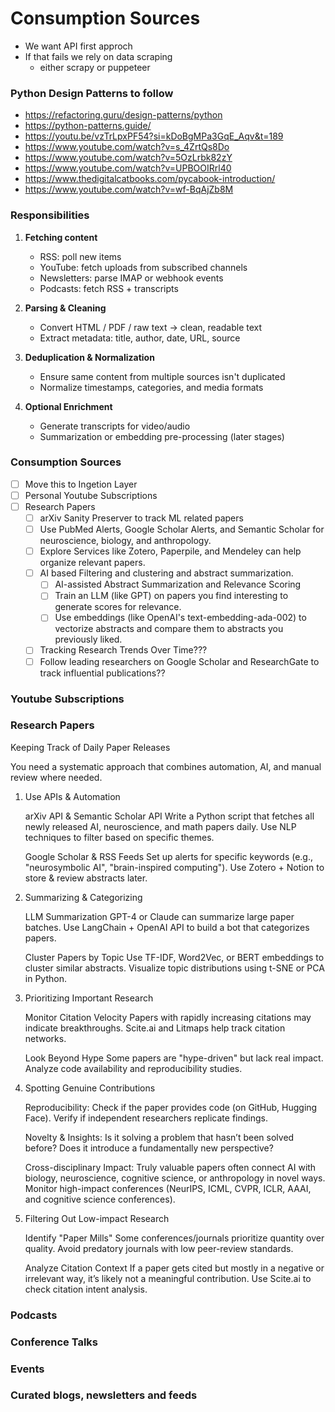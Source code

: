 # Consumption Sources

- We want API first approch 
- If that fails we rely on data scraping
    - either scrapy or puppeteer
 
### Python Design Patterns to follow
- https://refactoring.guru/design-patterns/python
- https://python-patterns.guide/
- https://youtu.be/vzTrLpxPF54?si=kDoBgMPa3GqE_Aqv&t=189
- https://www.youtube.com/watch?v=s_4ZrtQs8Do
- https://www.youtube.com/watch?v=5OzLrbk82zY
- https://www.youtube.com/watch?v=UPBOOIRrl40
- https://www.thedigitalcatbooks.com/pycabook-introduction/
- https://www.youtube.com/watch?v=wf-BqAjZb8M

### Responsibilities

1.  **Fetching content**
    -   RSS: poll new items
    -   YouTube: fetch uploads from subscribed channels
    -   Newsletters: parse IMAP or webhook events
    -   Podcasts: fetch RSS + transcripts

2.  **Parsing & Cleaning**
    -   Convert HTML / PDF / raw text → clean, readable text
    -   Extract metadata: title, author, date, URL, source

3.  **Deduplication & Normalization**
    -   Ensure same content from multiple sources isn't duplicated
    -   Normalize timestamps, categories, and media formats

4.  **Optional Enrichment**
    -   Generate transcripts for video/audio
    -   Summarization or embedding pre-processing (later stages)

### Consumption Sources
- [ ] Move this to Ingetion Layer
- [ ] Personal Youtube Subscriptions
- [ ] Research Papers
  - [ ] arXiv Sanity Preserver to track ML related papers
  - [ ] Use PubMed Alerts, Google Scholar Alerts, and Semantic Scholar for neuroscience, biology, and anthropology.
  - [ ] Explore Services like Zotero, Paperpile, and Mendeley can help organize relevant papers.
  - [ ] AI based Filtering and clustering and abstract summarization.
    - [ ] AI-assisted Abstract Summarization and Relevance Scoring
    - [ ] Train an LLM (like GPT) on papers you find interesting to generate scores for relevance.
    - [ ] Use embeddings (like OpenAI's text-embedding-ada-002) to vectorize abstracts and compare them to abstracts you previously liked.
  - [ ] Tracking Research Trends Over Time???
  - [ ] Follow leading researchers on Google Scholar and ResearchGate to track influential publications?? 

### Youtube Subscriptions

### Research Papers
Keeping Track of Daily Paper Releases

You need a systematic approach that combines automation, AI, and manual review where needed.
1. Use APIs & Automation

    arXiv API & Semantic Scholar API
        Write a Python script that fetches all newly released AI, neuroscience, and math papers daily.
        Use NLP techniques to filter based on specific themes.

    Google Scholar & RSS Feeds
        Set up alerts for specific keywords (e.g., "neurosymbolic AI", "brain-inspired computing").
        Use Zotero + Notion to store & review abstracts later.

2. Summarizing & Categorizing

    LLM Summarization
        GPT-4 or Claude can summarize large paper batches.
        Use LangChain + OpenAI API to build a bot that categorizes papers.

    Cluster Papers by Topic
        Use TF-IDF, Word2Vec, or BERT embeddings to cluster similar abstracts.
        Visualize topic distributions using t-SNE or PCA in Python.

3. Prioritizing Important Research

    Monitor Citation Velocity
        Papers with rapidly increasing citations may indicate breakthroughs.
        Scite.ai and Litmaps help track citation networks.

    Look Beyond Hype
        Some papers are "hype-driven" but lack real impact.
        Analyze code availability and reproducibility studies.

1. Spotting Genuine Contributions

    Reproducibility:
        Check if the paper provides code (on GitHub, Hugging Face).
        Verify if independent researchers replicate findings.

    Novelty & Insights:
        Is it solving a problem that hasn’t been solved before?
        Does it introduce a fundamentally new perspective?

    Cross-disciplinary Impact:
        Truly valuable papers often connect AI with biology, neuroscience, cognitive science, or anthropology in novel ways.
        Monitor high-impact conferences (NeurIPS, ICML, CVPR, ICLR, AAAI, and cognitive science conferences).

2. Filtering Out Low-impact Research

    Identify "Paper Mills"
        Some conferences/journals prioritize quantity over quality.
        Avoid predatory journals with low peer-review standards.

    Analyze Citation Context
        If a paper gets cited but mostly in a negative or irrelevant way, it’s likely not a meaningful contribution.
        Use Scite.ai to check citation intent analysis.

### Podcasts

### Conference Talks

### Events

### Curated blogs, newsletters and feeds
